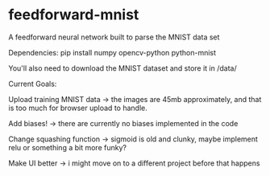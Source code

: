 # feedforward-mnist
A feedforward neural network built to parse the MNIST data set

Dependencies:
pip install numpy opencv-python python-mnist 

You'll also need to download the MNIST dataset and store it in /data/


Current Goals:

Upload training MNIST data -> the images are 45mb approximately, and that is too much for browser upload to handle.

Add biases! -> there are currently no biases implemented in the code

Change squashing function -> sigmoid is old and clunky, maybe implement relu or something a bit more funky?

Make UI better -> i might move on to a different project before that happens
